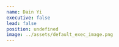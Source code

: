 ```yaml
---
name: Dain Yi
executive: false
lead: false
position: undefined
image: ../assets/default_exec_image.png
---
```

